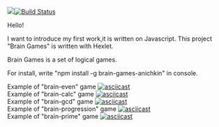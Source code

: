 <a href="https://codeclimate.com/github/FedirAnichkin/project-lvl1-s490/maintainability"><img src="https://api.codeclimate.com/v1/badges/0110915be1bcc8627286/maintainability" /></a>[![Build Status](https://travis-ci.com/FedirAnichkin/project-lvl1-s490.svg?branch=master)](https://travis-ci.com/FedirAnichkin/project-lvl1-s490)

Hello!

I want to introduce my first work,it is written on Javascript.
This project "Brain Games" is written with Hexlet.

Brain Games is a set of logical games.

For install, write "npm install -g brain-games-anichkin" in console.

Example of "brain-even" game
[![asciicast](https://asciinema.org/a/mOU2Urg6TyWBLvPGYBC1bxds8.svg)](https://asciinema.org/a/mOU2Urg6TyWBLvPGYBC1bxds8)     
Example of "brain-calc" game
[![asciicast](https://asciinema.org/a/P1z5rJOJ0ftQZaCavJMrfw9Bz.svg)](https://asciinema.org/a/P1z5rJOJ0ftQZaCavJMrfw9Bz)      
Example of "brain-gcd" game
[![asciicast](https://asciinema.org/a/HyO2HoGeLz0AMhWQ35Do9bdwK.svg)](https://asciinema.org/a/HyO2HoGeLz0AMhWQ35Do9bdwK)      
Example of "brain-progression" game
[![asciicast](https://asciinema.org/a/WEaMWPyGkjYMGiHNCjNckbIzC.svg)](https://asciinema.org/a/WEaMWPyGkjYMGiHNCjNckbIzC)      
Example of "brain-prime" game
[![asciicast](https://asciinema.org/a/ZhKWyoLGMtC8GAFvQ7bKPCEd8.svg)](https://asciinema.org/a/ZhKWyoLGMtC8GAFvQ7bKPCEd8)
